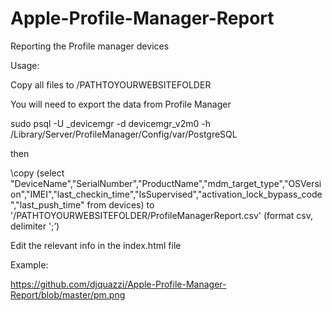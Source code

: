 # Apple-Profile-Manager-Report
Reporting the Profile manager devices


Usage:

Copy all files to /PATHTOYOURWEBSITEFOLDER


You will need to export the data from Profile Manager


sudo psql -U _devicemgr -d devicemgr_v2m0 -h /Library/Server/ProfileManager/Config/var/PostgreSQL


then


\copy (select "DeviceName","SerialNumber","ProductName","mdm_target_type","OSVersion","IMEI","last_checkin_time","IsSupervised","activation_lock_bypass_code","last_push_time" from devices) to '/PATHTOYOURWEBSITEFOLDER/ProfileManagerReport.csv' (format csv, delimiter ';’)


Edit the relevant info in the index.html file

Example:

https://github.com/djquazzi/Apple-Profile-Manager-Report/blob/master/pm.png
